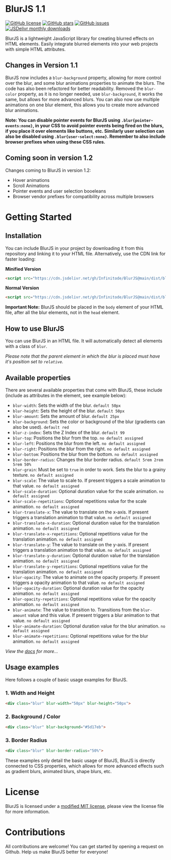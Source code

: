 # BlurJS 1.1

[![GitHub license](https://img.shields.io/badge/license-compliance-green.svg)](https://github.com/infinitode/blurjs/blob/main/LICENSE)
[![GitHub stars](https://img.shields.io/github/stars/infinitode/blurjs.svg)](https://github.com/infinitode/blurjs/stargazers)
[![GitHub issues](https://img.shields.io/github/issues/infinitode/blurjs.svg)](https://github.com/infinitode/blurjs/issues)
[![JSDelivr monthly downloads](https://data.jsdelivr.com/v1/package/gh/Infinitode/BlurJS/badge?style=rounded)](https://www.jsdelivr.com/package/gh/Infinitode/BlurJS)

BlurJS is a lightweight JavaScript library for creating blurred effects on HTML elements. Easily integrate blurred elements into your web projects with simple HTML attributes.

## Changes in Version 1.1

BlurJS now includes a `blur-background` property, allowing for more control over the blur, and some blur animations properties to animate the blurs. The code has also been refactored for better readability. Removed the `blur-color` property, as it is no longer needed, use `blur-background`, it works the same, but allows for more advanced blurs. You can also now use multiple animations on one blur element, this allows you to create more advanced blur animations.

**Note: You can disable pointer events for BlurJS using `.blur{pointer-events:none}`, in your CSS to avoid pointer events being fired on the blurs, if you place it over elements like buttons, etc. Similarly user selection can also be disabled using `.blur{user-select:none}`. Remember to also include browser prefixes when using these CSS rules.**

## Coming soon in version 1.2

Changes coming to BlurJS in version 1.2:
- Hover animations
- Scroll Animations
- Pointer events and user selection booeleans
- Browser vendor prefixes for compatibility across multiple browsers

# Getting Started

## Installation

You can include BlurJS in your project by downloading it from this repository and linking it to your HTML file. Alternatively, use the CDN link for faster loading:

**Minified Version**
```html
<script src="https://cdn.jsdelivr.net/gh/Infinitode/BlurJS@main/dist/blur.min.js"></script>
```

**Normal Version**
```html
<script src="https://cdn.jsdelivr.net/gh/Infinitode/BlurJS@main/dist/blur.js"></script>
```

**Important Note:** BlurJS should be placed in the `body` element of your HTML file, after all the blur elements, not in the `head` element.

## How to use BlurJS

You can use BlurJS in an HTML file. It will automatically detect all elements with a class of `blur`.

*Please note that the parent element in which the blur is placed must have it's position set to `relative`.*

## Available properties

There are several available properties that come with BlurJS, these include (include as attributes in the element, see example below):

- `blur-width`: Sets the width of the blur. `default 50px`
- `blur-height`: Sets the height of the blur. `default 50px`
- `blur-amount`: Sets the amount of blur. `default 25px`
- `blur-background`: Sets the color or background of the blur (gradients can also be used). `default red`
- `blur-z-index`: Sets the Z Index of the blur. `default 99`
- `blur-top`: Positions the blur from the top. `no default assigned`
- `blur-left`: Positions the blur from the left. `no default assigned`
- `blur-right`: Positions the blur from the right. `no default assigned`
- `blur-bottom`: Positions the blur from the bottom. `no default assigned`
- `blur-border-radius`: Changes the blur border radius. `default 5rem 2rem 5rem 50%`
- `blur-grain`: Must be set to `true` in order to work. Sets the blur to a grainy texture. `no default assigned`
- `blur-scale`: The value to scale to. If present triggers a scale animation to that value. `no default assigned`
- `blur-scale-duration`: Optional duration value for the scale animation. `no default assigned`
- `blur-scale-repetitions`: Optional repetitions value for the scale animation. `no default assigned`
- `blur-translate-x`: The value to translate on the x-axis. If present triggers a translation animation to that value. `no default assigned`
- `blur-translate-x-duration`: Optional duration value for the translation animation. `no default assigned`
- `blur-translate-x-repetitions`: Optional repetitions value for the translation animation. `no default assigned`
- `blur-translate-y`: The value to translate on the y-axis. If present triggers a translation animation to that value. `no default assigned`
- `blur-translate-y-duration`: Optional duration value for the translation animation. `no default assigned`
- `blur-translate-y-repetitions`: Optional repetitions value for the translation animation. `no default assigned`
- `blur-opacity`: The value to animate on the opacity property. If present triggers a opacity animation to that value. `no default assigned`
- `blur-opacity-duration`: Optional duration value for the opacity animation. `no default assigned`
- `blur-opacity-repetitions`: Optional repetitions value for the opacity animation. `no default assigned`
- `blur-animate`: The value to transition to. Transitions from the `blur-amount` value and this value. If present triggers a blur animation to that value. `no default assigned`
- `blur-animate-duration`: Optional duration value for the blur animation. `no default assigned`
- `blur-animate-repetitions`: Optional repetitions value for the blur animation. `no default assigned`

*View the [docs](https://infinitode-docs.gitbook.io/documentation/package-documentation/blurjs-package-documentation) for more...*

## Usage examples

Here follows a couple of basic usage examples for BlurJS.

### 1. Width and Height
```HTML
<div class="blur" blur-width="50px" blur-height="50px">
```

### 2. Background / Color
```HTML
<div class="blur" blur-background="#5d17eb">
```

### 3. Border Radius
```HTML
<div class="blur" blur-border-radius="50%">
```

These examples only detail the basic usage of BlurJS, BlurJS is directly connected to CSS properties, which allows for more advanced effects such as gradient blurs, animated blurs, shape blurs, etc.

# License

BlurJS is licensed under a [modified MIT license](https://github.com/infinitode/blurjs/blob/main/LICENSE), please view the license file for more information.

# Contributions

All contributions are welcome! You can get started by opening a request on Github. Help us make BlurJS better for everyone!

